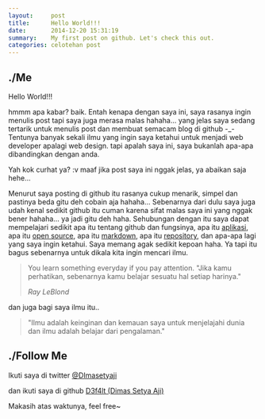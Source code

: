 ```yaml
---
layout:     post
title:      Hello World!!!
date:       2014-12-20 15:31:19
summary:    My first post on github. Let's check this out.
categories: celotehan post
---
```


## ./Me

Hello World!!!

hmmm apa kabar? baik. Entah kenapa dengan saya ini, saya rasanya ingin menulis post tapi saya juga merasa malas hahaha... 
yang jelas saya sedang tertarik untuk menulis post dan membuat semacam blog di github -_- 
Tentunya banyak sekali ilmu yang ingin saya ketahui untuk menjadi web developer apalagi web design. tapi apalah saya ini, saya bukanlah apa-apa dibandingkan dengan anda.

Yah kok curhat ya? :v maaf jika post saya ini nggak jelas, ya abaikan saja hehe... 

Menurut saya posting di github itu rasanya cukup menarik, simpel dan pastinya beda gitu deh cobain aja hahaha... 
Sebenarnya dari dulu saya juga udah kenal sedikit github itu cuman karena sifat malas saya ini yang nggak bener hahaha... ya jadi gitu deh haha. 
Sehubungan dengan itu saya dapat mempelajari sedikit apa itu tentang github dan fungsinya, apa itu [aplikasi](https://help.github.com/search/?q=application), apa itu [open source](https://help.github.com/search/?q=source), apa itu [markdown](https://help.github.com/search/?q=markdown), apa itu [repository](https://help.github.com/search/?q=repository), dan apa-apa lagi yang saya ingin ketahui. Saya memang agak sedikit kepoan haha. Ya tapi itu bagus sebenarnya untuk dikala kita ingin mencari ilmu.

<blockquote>
  <p> 
   You learn something everyday if you pay attention. 
   "Jika kamu perhatikan, sebenarnya kamu belajar sesuatu hal setiap harinya."
  </p>
  <footer><cite title="Ray LeBlond">Ray LeBlond</cite></footer>
</blockquote>

dan juga bagi saya ilmu itu..

<blockquote>
  <p> 
   "Ilmu adalah keinginan dan kemauan saya untuk menjelajahi dunia dan ilmu adalah belajar dari pengalaman."
  </p>
</blockquote>


## ./Follow Me

Ikuti saya di twitter [@DImasetyaji](https://twitter.com/DImasetyaji) 

dan ikuti saya di github [D3f4lt (Dimas Setya Aji)](https://github.com/D3f4lt)

Makasih atas waktunya, feel free~
